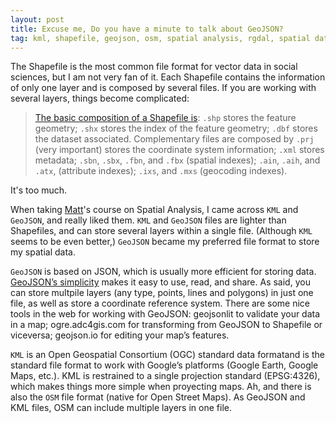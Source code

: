 ```yaml
---
layout: post
title: Excuse me, Do you have a minute to talk about GeoJSON?
tag: kml, shapefile, geojson, osm, spatial analysis, rgdal, spatial data, open file formats, Open Geospatial Consortium
---
```


The Shapefile is the most common file format for vector data in social sciences, but I am not very fan of it. Each Shapefile contains the information of only one layer and is composed by several files. If you are working with several layers, things become complicated:

> [The basic composition of a Shapefile is](http://resources.arcgis.com/en/help/main/10.2/index.html#//005600000003000000): `.shp` stores the feature geometry; `.shx` stores the index of the feature geometry; `.dbf` stores the dataset associated. Complementary files are composed by `.prj` (very important) stores the coordinate system information; `.xml` stores metadata; `.sbn`, `.sbx`, `.fbn`, and `.fbx` (spatial indexes); `.ain`, `.aih`, and `.atx`, (attribute indexes); `.ixs`, and `.mxs` (geocoding indexes).

It's too much.

When taking [Matt](http://mattingram.net/)'s course on Spatial Analysis, I came across `KML` and `GeoJSON`, and really liked them. `KML` and `GeoJSON` files are lighter than Shapefiles, and can store several layers within a single file. (Although `KML` seems to be even better,) `GeoJSON` became my preferred file format to store my spatial data.

`GeoJSON` is based on JSON, which is usually more efficient for storing data. [GeoJSON’s simplicity](http://www.macwright.org/2015/03/23/geojson-second-bite.html) makes it easy to use, read, and share. As said, you can store multpile layers (any type, points, lines and polygons) in just one file, as well as store a coordinate reference system. There are some nice tools in the web for working with GeoJSON: geojsonlit to validate your data in a map; ogre.adc4gis.com for transforming from GeoJSON to Shapefile or viceversa; geojson.io for editing your map’s features.

`KML` is an Open Geospatial Consortium (OGC) standard data formatand is the standard file format to work with Google’s platforms (Google Earth, Google Maps, etc.). KML is restrained to a single projection standard (EPSG:4326), which makes things more simple when proyecting maps. Ah, and there is also the `OSM` file format (native for Open Street Maps). As GeoJSON and KML files, OSM can include multiple layers in one file.
